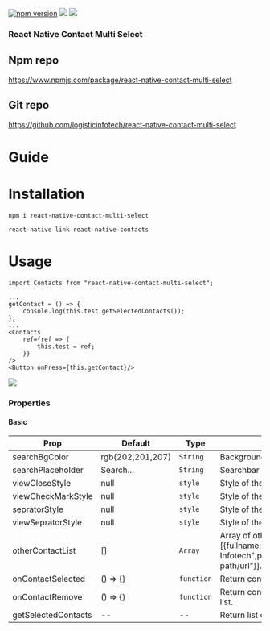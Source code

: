 <p align="left">
<a href="https://www.npmjs.com/package/react-native-contact-multi-select"><img alt="npm version" src="https://img.shields.io/badge/npm-v1.0.0-green.svg"></a>
<a href="https://www.npmjs.com/package/react-native-contact-multi-select"><img src="https://img.shields.io/badge/downloads-%3E1K-yellow.svg"></a>
<a href="https://www.npmjs.com/package/react-native-contact-multi-select"<><img src="https://img.shields.io/badge/license-MIT-orange.svg"></a>
</p>

### React Native Contact Multi Select

## Npm repo
https://www.npmjs.com/package/react-native-contact-multi-select

## Git repo
https://github.com/logisticinfotech/react-native-contact-multi-select

# Guide

# Installation
```
npm i react-native-contact-multi-select

react-native link react-native-contacts
```
# Usage
```
import Contacts from "react-native-contact-multi-select";

...
getContact = () => {
    console.log(this.test.getSelectedContacts());
};
...
<Contacts 
    ref={ref => {
        this.test = ref;
    }}
/>
<Button onPress={this.getContact}/>

```

![](RNContactMultiSelect.gif)

### Properties

#### Basic

| Prop | Default | Type | Description |
| ------ | -------- | ----- | ------------- |
| searchBgColor |  rgb(202,201,207) | `String` | Background color of searchbar.  |
| searchPlaceholder | Search... | `String` | Searchbar placeholder text. |
| viewCloseStyle | null | `style` | Style of the remove selected contact icon style. |
| viewCheckMarkStyle | null | `style` | Style of the selected contact tick icon style . |
| sepratorStyle | null | `style` | Style of the contact list seprator. |
| viewSepratorStyle | null | `style` | Style of the selected list and list seprator . |
| otherContactList | [] | `Array` | Array of other contacts if need to add [{fullname:"Logistic Infotech",phonenumber:"123456789",avatar:"avatar path/url"}]. |
| onContactSelected | () => {} | `function` | Return contact item when selected. |
| onContactRemove | () => {} | `function` | Return contact item when removed from selected list. |
| getSelectedContacts | -- | -- | Return list of the selected contacts. | 
